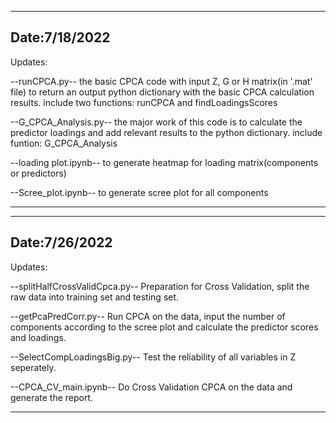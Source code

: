 -----------------------------------------------------------------------------------------------------------------------------------------------------------------

Date:7/18/2022
--
Updates:

--runCPCA.py-- 
the basic CPCA code with input Z, G or H matrix(in '.mat' file) to return an output python dictionary with the basic CPCA calculation results.
include two functions: runCPCA and findLoadingsScores

--G_CPCA_Analysis.py--
the major work of this code is to calculate the predictor loadings and add relevant results to the python dictionary.
include funtion: G_CPCA_Analysis

--loading plot.ipynb--
to generate heatmap for loading matrix(components or predictors)

--Scree_plot.ipynb--
to generate scree plot for all components

-----------------------------------------------------------------------------------------------------------------------------------------------------------------
-----------------------------------------------------------------------------------------------------------------------------------------------------------------

Date:7/26/2022
--
Updates:

--splitHalfCrossValidCpca.py--
Preparation for Cross Validation, split the raw data into training set and testing set.

--getPcaPredCorr.py--
Run CPCA on the data, input the number of components according to the scree plot and calculate the predictor scores and loadings.

--SelectCompLoadingsBig.py--
Test the reliability of all variables in Z seperately.

--CPCA_CV_main.ipynb--
Do Cross Validation CPCA on the data and generate the report.

-----------------------------------------------------------------------------------------------------------------------------------------------------------------
